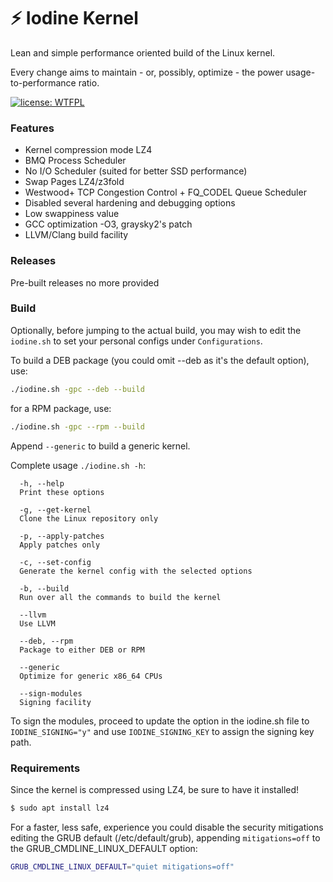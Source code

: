 # :zap: Iodine Kernel

Lean and simple performance oriented build of the Linux kernel.

Every change aims to maintain - or, possibly, optimize - the power usage-to-performance ratio.

[![license: WTFPL](https://img.shields.io/badge/license-WTFPL-brightgreen.svg)](http://www.wtfpl.net/about/)


### Features

- Kernel compression mode LZ4
- BMQ Process Scheduler
- No I/O Scheduler (suited for better SSD performance)
- Swap Pages LZ4/z3fold
- Westwood+ TCP Congestion Control + FQ_CODEL Queue Scheduler
- Disabled several hardening and debugging options
- Low swappiness value
- GCC optimization -O3, graysky2's patch
- LLVM/Clang build facility


### Releases

Pre-built releases no more provided


### Build

Optionally, before jumping to the actual build, you may wish to edit the `iodine.sh` to set your personal configs under `Configurations`.

To build a DEB package (you could omit --deb as it's the default option), use:
```sh
./iodine.sh -gpc --deb --build
```

for a RPM package, use:
```sh
./iodine.sh -gpc --rpm --build
```

Append `--generic` to build a generic kernel.

Complete usage `./iodine.sh -h`:
```
  -h, --help
  Print these options

  -g, --get-kernel
  Clone the Linux repository only

  -p, --apply-patches
  Apply patches only

  -c, --set-config
  Generate the kernel config with the selected options

  -b, --build
  Run over all the commands to build the kernel

  --llvm
  Use LLVM

  --deb, --rpm
  Package to either DEB or RPM

  --generic
  Optimize for generic x86_64 CPUs

  --sign-modules
  Signing facility
```

To sign the modules, proceed to update the option in the iodine.sh file to `IODINE_SIGNING="y"` and use `IODINE_SIGNING_KEY` to assign the signing key path.

### Requirements

Since the kernel is compressed using LZ4, be sure to have it installed!
```sh
$ sudo apt install lz4
```

For a faster, less safe, experience you could disable the security mitigations editing the GRUB default (/etc/default/grub), appending `mitigations=off` to the GRUB_CMDLINE_LINUX_DEFAULT option:
```sh
GRUB_CMDLINE_LINUX_DEFAULT="quiet mitigations=off"
```

